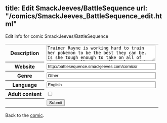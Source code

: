 title: Edit SmackJeeves/BattleSequence
url: "/comics/SmackJeeves_BattleSequence_edit.html"
---
Edit info for comic SmackJeeves/BattleSequence

<form name="comic" action="http://gaepostmail.appspot.com/comic/" method="post">
<table class="comicinfo">
<tr>
<th>Description</th><td><textarea name="description" cols="40" rows="3">Trainer Rayne is working hard to train her pokemon to be the best they can be. Is she tough enough to take on all of these new challenges? Follow along with her on her journey to be the very best! UPDATES: Every friday. WARNING: This comic contains adult humor and suggestive actions.</textarea></td>
</tr>
<tr>
<th>Website</th><td><input type="text" name="url" value="http://battlesequence.smackjeeves.com/comics/" size="40"/></td>
</tr>
<tr>
<th>Genre</th><td><input type="text" name="genre" value="Other" size="40"/></td>
</tr>
<tr>
<th>Language</th><td><input type="text" name="language" value="English" size="40"/></td>
</tr>
<tr>
<th>Adult content</th><td><input type="checkbox" name="adult" value="adult" /></td>
</tr>
<tr>
<th></th><td>
<input type="hidden" name="comic" value="SmackJeeves_BattleSequence" />
<input type="submit" name="submit" value="Submit" />
</td>
</tr>
</table>
</form>

Back to the [comic](SmackJeeves_BattleSequence.html).
